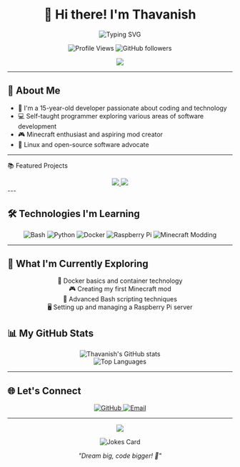 # <div align="center">👋 Hi there! I'm Thavanish</div>

<div align="center">
  <img src="https://readme-typing-svg.herokuapp.com?font=Fira+Code&size=25&duration=3000&pause=1000&color=36BCF7FF&center=true&vCenter=true&width=435&lines=15-year-old+Developer;Bash+Scripting+Enthusiast;Minecraft+Modder;Always+Learning!" alt="Typing SVG" />
</div>

<p align="center">
  <img src="https://komarev.com/ghpvc/?username=Thavanish&color=blueviolet&style=flat-square" alt="Profile Views" />
  <img src="https://img.shields.io/github/followers/Thavanish?label=Follow&style=social" alt="GitHub followers" />
</p>

<div align="center">
  <img src="https://github-readme-streak-stats.herokuapp.com/?user=Thavanish&theme=radical&hide_border=true" />
</div>

---

## 🚀 About Me

- 🎂 I'm a 15-year-old developer passionate about coding and technology
- 💻 Self-taught programmer exploring various areas of software development
- 🎮 Minecraft enthusiast and aspiring mod creator
- 🐧 Linux and open-source software advocate

---
📚 Featured Projects
<div align="center">
  <a href="https://github.com/Thavanish/SkyPort-Panel-Installer">
    <img src="https://github-readme-stats.vercel.app/api/pin/?username=Thavanish&repo=SkyPort-Panel-Installer&theme=radical" />
  </a>
  <a href="https://github.com/Thavanish/Circle-Calculator">
    <img src="https://github-readme-stats.vercel.app/api/pin/?username=Thavanish&repo=fabric-skyport-image&theme=radical" />
  </a>
</div>
---

## 🛠️ Technologies I'm Learning

<div align="center">
  <img src="https://img.shields.io/badge/-Bash-121011?style=for-the-badge&logo=gnu-bash&logoColor=white" alt="Bash" />
  <img src="https://img.shields.io/badge/-Python-3776AB?style=for-the-badge&logo=python&logoColor=white" alt="Python" />
  <img src="https://img.shields.io/badge/-Docker-2496ED?style=for-the-badge&logo=docker&logoColor=white" alt="Docker" />
  <img src="https://img.shields.io/badge/-Raspberry%20Pi-C51A4A?style=for-the-badge&logo=raspberry-pi&logoColor=white" alt="Raspberry Pi" />
  <img src="https://img.shields.io/badge/-Minecraft%20Modding-62B47A?style=for-the-badge&logo=minecraft&logoColor=white" alt="Minecraft Modding" />
</div>

---

## 🌱 What I'm Currently Exploring

<div align="center">
  <style>
    @keyframes bounce {
      0%, 100% { transform: translateY(0); }
      50% { transform: translateY(-10px); }
    }
    .bouncing-emoji {
      display: inline-block;
      animation: bounce 2s infinite;
    }
    .bouncing-emoji:nth-child(2) { animation-delay: 0.5s; }
    .bouncing-emoji:nth-child(3) { animation-delay: 1s; }
    .bouncing-emoji:nth-child(4) { animation-delay: 1.5s; }
  </style>

  <ul style="list-style-type: none; padding: 0;">
    <li>
      <span class="bouncing-emoji">🐳</span> Docker basics and container technology
    </li>
    <li>
      <span class="bouncing-emoji">🎮</span> Creating my first Minecraft mod
    </li>
    <li>
      <span class="bouncing-emoji">🐧</span> Advanced Bash scripting techniques
    </li>
    <li>
      <span class="bouncing-emoji">🖥️</span> Setting up and managing a Raspberry Pi server
    </li>
  </ul>
</div>

## 📊 My GitHub Stats

<div align="center">
  <img src="https://github-readme-stats.vercel.app/api?username=Thavanish&show_icons=true&theme=radical&hide_border=true" alt="Thavanish's GitHub stats" />
</div>

<div align="center">
  <img src="https://github-readme-stats.vercel.app/api/top-langs/?username=Thavanish&layout=compact&theme=radical&hide_border=true" alt="Top Languages" />
</div>

---

## 🌐 Let's Connect

<div align="center">
  <a href="https://github.com/Thavanish">
    <img src="https://img.shields.io/badge/GitHub-@Thavanish-181717?style=for-the-badge&logo=github" alt="GitHub" />
  </a>
  <a href="mailto:thegreenflame1507@gmail.com">
    <img src="https://img.shields.io/badge/Email-thegreenflame1507@gmail.com-D14836?style=for-the-badge&logo=gmail&logoColor=white" alt="Email" />
  </a>
</div>

---

<div align="center">
  <img src="https://capsule-render.vercel.app/api?type=waving&color=gradient&height=100&section=footer" />
</div>

<p align="center">
  <img src="https://readme-jokes.vercel.app/api" alt="Jokes Card" />
</p>

<p align="center">
  <i>"Dream big, code bigger! 🚀"</i>
</p>
